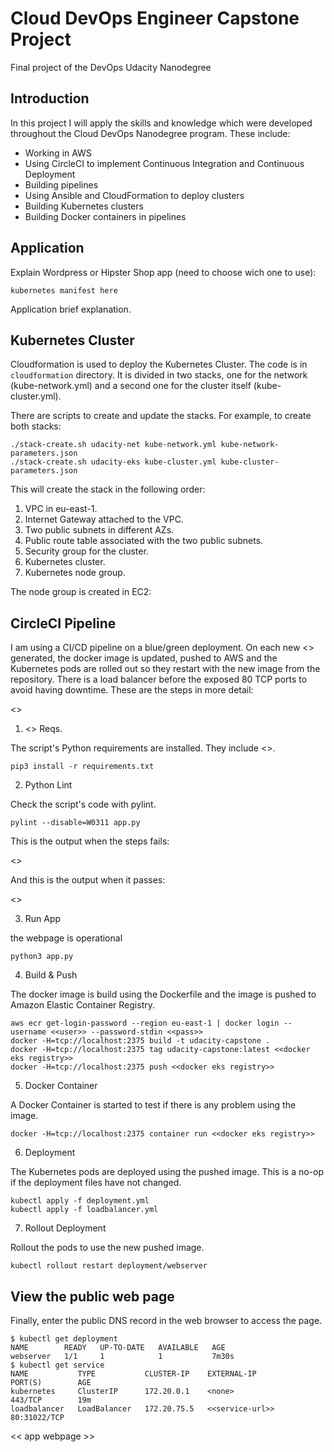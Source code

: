 # Cloud DevOps Engineer Capstone Project

 Final project of the DevOps Udacity Nanodegree

## Introduction

In this project I will apply the skills and knowledge which were developed throughout the Cloud DevOps Nanodegree program. These include:

- Working in AWS
- Using CircleCI to implement Continuous Integration and Continuous Deployment
- Building pipelines
- Using Ansible and CloudFormation to deploy clusters
- Building Kubernetes clusters
- Building Docker containers in pipelines

## Application

Explain Wordpress or Hipster Shop app (need to choose wich one to use):

```
kubernetes manifest here 
```

Application brief explanation.

## Kubernetes Cluster

Cloudformation is used to deploy the Kubernetes Cluster. The code is in `cloudformation` directory. It is divided in two stacks, one for the network (kube-network.yml) and a second one for the cluster itself (kube-cluster.yml).

There are scripts to create and update the stacks. For example, to create both stacks:

```
./stack-create.sh udacity-net kube-network.yml kube-network-parameters.json
./stack-create.sh udacity-eks kube-cluster.yml kube-cluster-parameters.json
```
This will create the stack in the following order:

1. VPC in eu-east-1.
2. Internet Gateway attached to the VPC.
3. Two public subnets in different AZs.
4. Public route table associated with the two public subnets.
5. Security group for the cluster.
6. Kubernetes cluster.
7. Kubernetes node group.

The node group is created in EC2:


## CircleCI Pipeline

I am using a CI/CD pipeline on a blue/green deployment. On each new <<app>> generated, the docker image is updated, pushed to AWS and the Kubernetes pods are rolled out so they restart with the new image from the repository. There is a load balancer before the exposed 80 TCP ports to avoid having downtime. These are the steps in more detail:

<<pic here>>

1. <<app>> Reqs.

The script's Python requirements are installed. They include <<reqs>>.

```
pip3 install -r requirements.txt
```

2. Python Lint

Check the script's code with pylint. 

```
pylint --disable=W0311 app.py
```

This is the output when the steps fails:

<<failed lint pic>>

And this is the output when it passes:

<<success lint pic>>
  
3. Run App

the webpage is operational

```
python3 app.py
```

4. Build & Push

The docker image is build using the Dockerfile and the image is pushed to Amazon Elastic Container Registry.

```
aws ecr get-login-password --region eu-east-1 | docker login --username <<user>> --password-stdin <<pass>>
docker -H=tcp://localhost:2375 build -t udacity-capstone .
docker -H=tcp://localhost:2375 tag udacity-capstone:latest <<docker eks registry>>
docker -H=tcp://localhost:2375 push <<docker eks registry>>
```

5. Docker Container

A Docker Container is started to test if there is any problem using the image.

```
docker -H=tcp://localhost:2375 container run <<docker eks registry>>
```

6. Deployment

The Kubernetes pods are deployed using the pushed image. This is a no-op if the deployment files have not changed.

```
kubectl apply -f deployment.yml
kubectl apply -f loadbalancer.yml
```

7. Rollout Deployment

Rollout the pods to use the new pushed image.

```
kubectl rollout restart deployment/webserver
```

## View the public web page

Finally, enter the public DNS record in the web browser to access the page.

```
$ kubectl get deployment
NAME        READY   UP-TO-DATE   AVAILABLE   AGE
webserver   1/1     1            1           7m30s
$ kubectl get service
NAME           TYPE           CLUSTER-IP    EXTERNAL-IP                                                              PORT(S)        AGE
kubernetes     ClusterIP      172.20.0.1    <none>                                                                   443/TCP        19m
loadbalancer   LoadBalancer   172.20.75.5   <<service-url>>   80:31022/TCP   
```

<< app webpage >>
